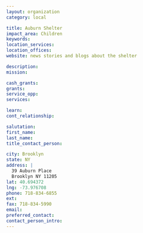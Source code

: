 ```yaml
---
layout: organization
category: local

title: Auburn Shelter
impact_area: Children
keywords: 
location_services: 
location_offices: 
website: news stories and blogs about the shelter

description: 
mission: 

cash_grants: 
grants: 
service_opp: 
services: 

learn: 
cont_relationship: 

salutation: 
first_name: 
last_name: 
title_contact_person: 

city: Brooklyn
state: NY
address: |
  39 Auburn Place  
  Brooklyn NY 11205
lat: 40.694372
lng: -73.976708
phone: 718-834-6855
ext: 
fax: 718-834-5990
email: 
preferred_contact: 
contact_person_intro: 
---
```

